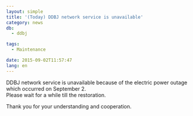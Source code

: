 ```yaml
---
layout: simple
title: '(Today) DDBJ network service is unavailable'
category: news
db:
  - ddbj

tags:
  - Maintenance

date: 2015-09-02T11:57:47
lang: en
---
```


<p>DDBJ network service is unavailable because of the electric power outage which occurred on September 2.<br>Please wait for a while till the restoration.</p>

<p>Thank you for your understanding and cooperation.</p>
